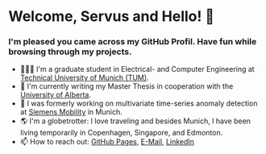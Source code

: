 # Welcome, Servus and Hello! 👋 
### I'm pleased you came across my GitHub Profil. Have fun while browsing through my projects. 

- 👨🏻‍💻 I'm a graduate student in Electrical- and Computer Engineering at [Technical University of Munich (TUM)](https://www.tum.de/en/).
- 🔭 I'm currently writing my Master Thesis in cooperation with the [University of Alberta](https://www.ualberta.ca/index.html).
- 💼 I was formerly working on multivariate time-series anomaly detection at [Siemens Mobility](https://www.mobility.siemens.com/) in Munich.
- 🌎 I'm a globetrotter: I love traveling and besides Munich, I have been living temporarily in Copenhagen, Singapore, and Edmonton. 
- 📫 How to reach out: [GitHub Pages](https://hannesk95.github.io/), [E-Mail](mailto:hannes.kiechle@gmail.com), [LinkedIn](https://www.linkedin.com/in/johannes-kiechle/)

<!--
**hannesk95/hannesk95** is a ✨ _special_ ✨ repository because its `README.md` (this file) appears on your GitHub profile.

Here are some ideas to get you started:
👨🏻‍💻
- 🔭 I’m currently working on ...
- 🌱 I’m currently learning ...
- 👯 I’m looking to collaborate on ...
- 🤔 I’m looking for help with ...
- 💬 Ask me about ...
- 📫 How to reach me: ...
- 😄 Pronouns: ...
- ⚡ Fun fact: ...
-->
